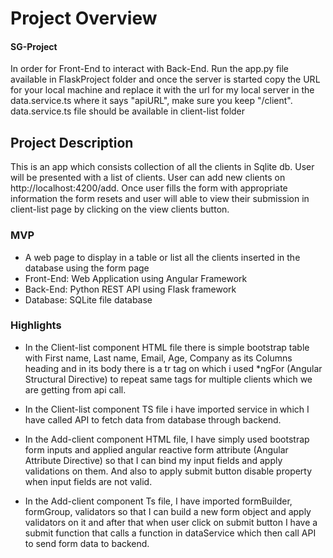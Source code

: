 # Project Overview

#### SG-Project

In order for Front-End to interact with Back-End. Run the app.py file available in FlaskProject folder and once the server is started copy the URL for your local machine and replace it with the url for my local server in the data.service.ts where it says "apiURL", make sure you keep "/client". data.service.ts file should be available in client-list folder 


## Project Description

This is an app which consists collection of all the clients in Sqlite db. User will be presented with a list of clients. User can add new clients on http://localhost:4200/add. Once user fills the form with appropriate information the form resets and user will able to view their submission in client-list page by clicking on the view clients button. 



### MVP

- A web page to display in a table or list all the clients inserted in the database using the form page
- Front-End: Web Application using Angular Framework
- Back-End: Python REST API using Flask framework
- Database: SQLite file database

### Highlights

- In the Client-list component HTML file there is simple bootstrap table with First name, Last name, Email, Age, Company as its Columns heading and in its body there is a tr tag on which i used *ngFor (Angular Structural Directive) to repeat same tags for multiple clients which we are getting from api call.

- In the Client-list component TS file i have imported service in which I have called API to fetch data from database through backend.

- In the Add-client component HTML file, I have simply used bootstrap form inputs and applied angular reactive form attribute (Angular Attribute Directive) so that I can bind my input fields and apply validations on them. And also to apply submit button disable property when input fields are not valid.

- In the Add-client component Ts file, I have imported formBuilder, formGroup, validators so that I can build a new form object and apply validators on it and after that when user click on submit button I have a submit function that calls a function in dataService which then call API to send form data to backend.




